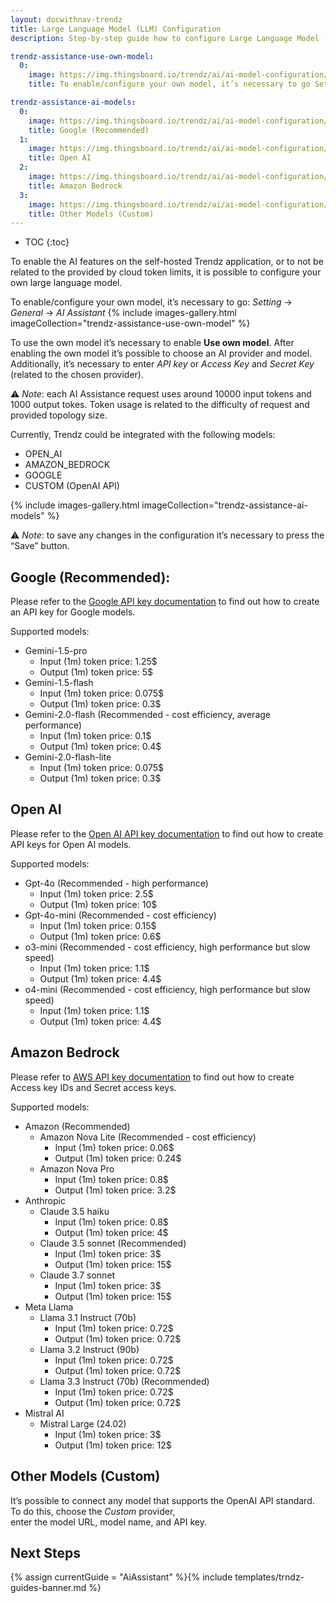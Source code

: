```yaml
---
layout: docwithnav-trendz
title: Large Language Model (LLM) Configuration
description: Step-by-step guide how to configure Large Language Model (LLM).

trendz-assistance-use-own-model:
  0:
    image: https://img.thingsboard.io/trendz/ai/ai-model-configuration/use-own-model-1.png
    title: To enable/configure your own model, it’s necessary to go Setting -> General -> AI Assistance

trendz-assistance-ai-models:
  0:
    image: https://img.thingsboard.io/trendz/ai/ai-model-configuration/ai-google-model.png
    title: Google (Recommended)
  1:
    image: https://img.thingsboard.io/trendz/ai/ai-model-configuration/ai-openai-model.png
    title: Open AI
  2:
    image: https://img.thingsboard.io/trendz/ai/ai-model-configuration/ai-aws-model.png
    title: Amazon Bedrock
  3:
    image: https://img.thingsboard.io/trendz/ai/ai-model-configuration/ai-custom-model.png
    title: Other Models (Custom)
---
```

* TOC
{:toc}

To enable the AI features on the self-hosted Trendz application, or to not be related to the provided by cloud token limits, it is possible to configure your own large language model.

To enable/configure your own model, it’s necessary to go: *Setting* -> *General* -> *AI Assistant*
{% include images-gallery.html imageCollection="trendz-assistance-use-own-model" %}

To use the own model it’s necessary to enable **Use own model**. After enabling the own model it’s possible to choose an AI provider and model. Additionally, it’s necessary to enter *API key* or
*Access Key* and *Secret Key* (related to the chosen provider).

⚠️ *Note*: each AI Assistance request uses around 10000 input tokens and 1000 output tokes. Token usage is related to the difficulty of request and provided topology size.

Currently, Trendz could be integrated with the following models:
* OPEN_AI
* AMAZON_BEDROCK
* GOOGLE
* CUSTOM (OpenAI API)

{% include images-gallery.html imageCollection="trendz-assistance-ai-models" %}

⚠️ *Note*: to save any changes in the configuration it’s necessary to press the “Save” button.

## Google (Recommended):

Please refer to the [Google API key documentation](https://ai.google.dev/gemini-api/docs/api-key) to find out how to create an API key for Google models.

Supported models:
* Gemini-1.5-pro
  * Input (1m) token price: 1.25$
  * Output (1m) token price: 5$
* Gemini-1.5-flash
  * Input (1m) token price: 0.075$
  * Output (1m) token price: 0.3$
* Gemini-2.0-flash (Recommended - cost efficiency, average performance)
  * Input (1m) token price: 0.1$
  * Output (1m) token price: 0.4$
* Gemini-2.0-flash-lite
  * Input (1m) token price: 0.075$
  * Output (1m) token price: 0.3$

## Open AI

Please refer to the [Open AI API key documentation](https://platform.openai.com/api-keys) to find out how to create API keys for Open AI models.

Supported models:
* Gpt-4o (Recommended - high performance)
  * Input (1m) token price: 2.5$
  * Output (1m) token price: 10$
* Gpt-4o-mini (Recommended - cost efficiency)
  * Input (1m) token price: 0.15$
  * Output (1m) token price: 0.6$
* o3-mini (Recommended - cost efficiency, high performance but slow speed)
  * Input (1m) token price: 1.1$
  * Output (1m) token price: 4.4$
* o4-mini (Recommended - cost efficiency, high performance but slow speed)
  * Input (1m) token price: 1.1$
  * Output (1m) token price: 4.4$

## Amazon Bedrock

Please refer to [AWS API key documentation](https://docs.aws.amazon.com/bedrock/latest/userguide/getting-started-api.html) to find out how to create Access key IDs and Secret access keys.

Supported models:
* Amazon (Recommended)
  * Amazon Nova Lite (Recommended - cost efficiency)
    * Input (1m) token price: 0.06$
    * Output (1m) token price: 0.24$
  * Amazon Nova Pro
    * Input (1m) token price: 0.8$
    * Output (1m) token price: 3.2$
* Anthropic
  * Claude 3.5 haiku
    * Input (1m) token price: 0.8$
    * Output (1m) token price: 4$
  * Claude 3.5 sonnet (Recommended)
    * Input (1m) token price: 3$
    * Output (1m) token price: 15$
  * Claude 3.7 sonnet
    * Input (1m) token price: 3$
    * Output (1m) token price: 15$
* Meta Llama
  * Llama 3.1 Instruct (70b)
    * Input (1m) token price: 0.72$
    * Output (1m) token price: 0.72$
  * Llama 3.2 Instruct (90b)
    * Input (1m) token price: 0.72$
    * Output (1m) token price: 0.72$
  * Llama 3.3 Instruct (70b) (Recommended)
    * Input (1m) token price: 0.72$
    * Output (1m) token price: 0.72$
* Mistral AI
  * Mistral Large (24.02)
    * Input (1m) token price: 3$
    * Output (1m) token price: 12$

## Other Models (Custom)

It’s possible to connect any model that supports the OpenAI API standard. To do this, choose the *Custom* provider,  
enter the model URL, model name, and API key.

## Next Steps

{% assign currentGuide = "AiAssistant" %}{% include templates/trndz-guides-banner.md %}
